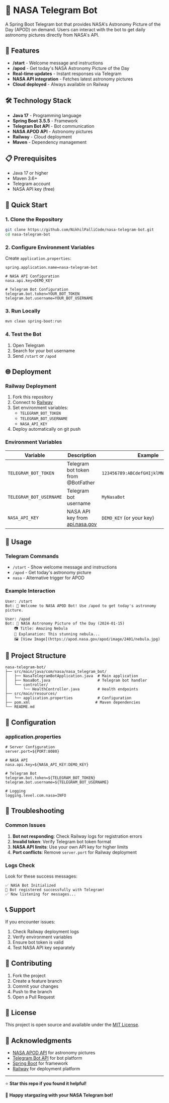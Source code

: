 # 🚀 NASA Telegram Bot

A Spring Boot Telegram bot that provides NASA's Astronomy Picture of the Day (APOD) on demand. Users can interact with the bot to get daily astronomy pictures directly from NASA's API.

## 🌟 Features

- **/start** - Welcome message and instructions
- **/apod** - Get today's NASA Astronomy Picture of the Day
- **Real-time updates** - Instant responses via Telegram
- **NASA API integration** - Fetches latest astronomy pictures
- **Cloud deployed** - Always available on Railway

## 🛠️ Technology Stack

- **Java 17** - Programming language
- **Spring Boot 3.5.5** - Framework
- **Telegram Bot API** - Bot communication
- **NASA APOD API** - Astronomy pictures
- **Railway** - Cloud deployment
- **Maven** - Dependency management

## 📋 Prerequisites

- Java 17 or higher
- Maven 3.6+
- Telegram account
- NASA API key (free)

## 🚀 Quick Start

### 1. Clone the Repository
```bash
git clone https://github.com/NikhilPalliCode/nasa-telegram-bot.git
cd nasa-telegram-bot
```

### 2. Configure Environment Variables
Create `application.properties`:
```properties
spring.application.name=nasa-telegram-bot

# NASA API Configuration
nasa.api.key=DEMO_KEY

# Telegram Bot Configuration
telegram.bot.token=YOUR_BOT_TOKEN
telegram.bot.username=YOUR_BOT_USERNAME
```

### 3. Run Locally
```bash
mvn clean spring-boot:run
```

### 4. Test the Bot
1. Open Telegram
2. Search for your bot username
3. Send `/start` or `/apod`

## 🌐 Deployment

### Railway Deployment
1. Fork this repository
2. Connect to [Railway](https://railway.app)
3. Set environment variables:
   - `TELEGRAM_BOT_TOKEN`
   - `TELEGRAM_BOT_USERNAME` 
   - `NASA_API_KEY`
4. Deploy automatically on git push

### Environment Variables
| Variable | Description | Example |
|----------|-------------|---------|
| `TELEGRAM_BOT_TOKEN` | Telegram bot token from @BotFather | `123456789:ABCdefGHIjklMNopqrSTuvwXYZ` |
| `TELEGRAM_BOT_USERNAME` | Telegram bot username | `MyNasaBot` |
| `NASA_API_KEY` | NASA API key from [api.nasa.gov](https://api.nasa.gov) | `DEMO_KEY` (or your key) |

## 🎯 Usage

### Telegram Commands
- `/start` - Show welcome message and instructions
- `/apod` - Get today's astronomy picture
- `nasa` - Alternative trigger for APOD

### Example Interaction
```
User: /start
Bot: 🚀 Welcome to NASA APOD Bot! Use /apod to get today's astronomy picture.

User: /apod  
Bot: 🌌 NASA Astronomy Picture of the Day (2024-01-15)
    📷 Title: Amazing Nebula
    📝 Explanation: This stunning nebula...
    🖼️ [View Image](https://apod.nasa.gov/apod/image/2401/nebula.jpg)
```

## 📁 Project Structure

```
nasa-telegram-bot/
├── src/main/java/com/nasa/nasa_telegram_bot/
│   ├── NasaTelegramBotApplication.java  # Main application
│   ├── NasaBot.java                     # Telegram bot handler
│   └── controller/
│       └── HealthController.java        # Health endpoints
├── src/main/resources/
│   └── application.properties           # Configuration
├── pom.xml                             # Maven dependencies
└── README.md
```

## 🔧 Configuration

### application.properties
```properties
# Server Configuration
server.port=${PORT:8080}

# NASA API
nasa.api.key=${NASA_API_KEY:DEMO_KEY}

# Telegram Bot
telegram.bot.token=${TELEGRAM_BOT_TOKEN}
telegram.bot.username=${TELEGRAM_BOT_USERNAME}

# Logging
logging.level.com.nasa=INFO
```

## 🐛 Troubleshooting

### Common Issues
1. **Bot not responding**: Check Railway logs for registration errors
2. **Invalid token**: Verify Telegram bot token format
3. **NASA API limits**: Use your own API key for higher limits
4. **Port conflicts**: Remove `server.port` for Railway deployment

### Logs Check
Look for these success messages:
```
✅ NASA Bot Initialized
🎉 Bot registered successfully with Telegram!
✅ Now listening for messages...
```

## 📞 Support

If you encounter issues:
1. Check Railway deployment logs
2. Verify environment variables
3. Ensure bot token is valid
4. Test NASA API key separately

## 🤝 Contributing

1. Fork the project
2. Create a feature branch
3. Commit your changes
4. Push to the branch
5. Open a Pull Request

## 📄 License

This project is open source and available under the [MIT License](LICENSE).

## 🙏 Acknowledgments

- [NASA APOD API](https://api.nasa.gov) for astronomy pictures
- [Telegram Bot API](https://core.telegram.org/bots/api) for bot platform
- [Spring Boot](https://spring.io/projects/spring-boot) for framework
- [Railway](https://railway.app) for deployment platform

---

⭐ **Star this repo if you found it helpful!**

🚀 **Happy stargazing with your NASA Telegram bot!**
